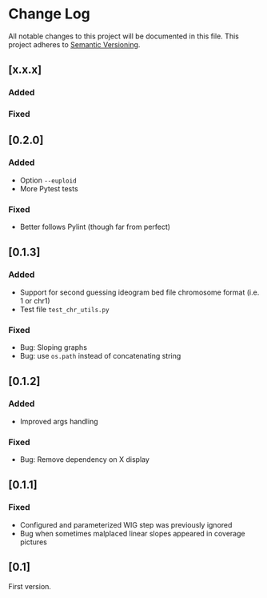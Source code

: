 # Change Log
All notable changes to this project will be documented in this file.
This project adheres to [Semantic Versioning](http://semver.org/).

## [x.x.x]
### Added

### Fixed


## [0.2.0]
### Added
- Option `--euploid`
- More Pytest tests

### Fixed
- Better follows Pylint (though far from perfect)


## [0.1.3]
### Added
- Support for second guessing ideogram bed file chromosome format (i.e. 1 or chr1)
- Test file `test_chr_utils.py`

### Fixed
- Bug: Sloping graphs
- Bug: use `os.path` instead of concatenating string

## [0.1.2]

### Added
- Improved args handling

### Fixed
- Bug: Remove dependency on X display



## [0.1.1]
### Fixed
- Configured and parameterized WIG step was previously ignored
- Bug when sometimes malplaced linear slopes appeared in coverage pictures
	
## [0.1]
First version.
